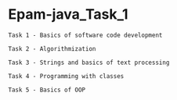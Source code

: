 # Epam-java_Task_1


    Task 1 - Basics of software code development

    Task 2 - Algorithmization

    Task 3 - Strings and basics of text processing

    Task 4 - Programming with classes

    Task 5 - Basics of OOP


